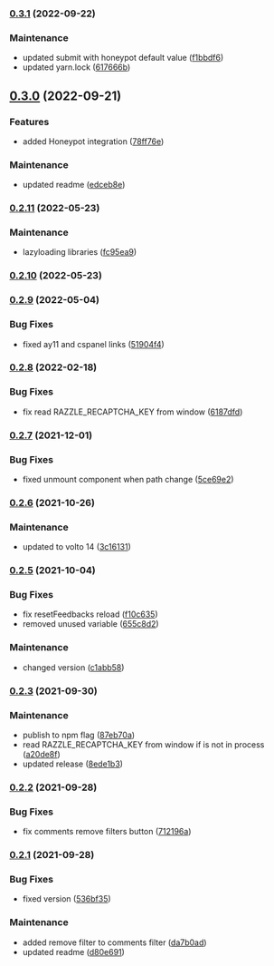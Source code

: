 ### [0.3.1](https://github.com/collective/volto-customer-satisfaction/compare/v0.3.0...v0.3.1) (2022-09-22)


### Maintenance

* updated submit with honeypot default value ([f1bbdf6](https://github.com/collective/volto-customer-satisfaction/commit/f1bbdf60ec745860098d5b027f8d9d02e1a6a038))
* updated yarn.lock ([617666b](https://github.com/collective/volto-customer-satisfaction/commit/617666b1b066e146e2b7730a2c4de0a84325e8e1))

## [0.3.0](https://github.com/collective/volto-customer-satisfaction/compare/v0.2.11...v0.3.0) (2022-09-21)


### Features

* added Honeypot integration ([78ff76e](https://github.com/collective/volto-customer-satisfaction/commit/78ff76efaf4c010387dc515913b6bab4a5fecd1e))


### Maintenance

* updated readme ([edceb8e](https://github.com/collective/volto-customer-satisfaction/commit/edceb8e6f338fa52918e1f60c735d15777d1df0f))

### [0.2.11](https://github.com/collective/volto-customer-satisfaction/compare/v0.2.10...v0.2.11) (2022-05-23)


### Maintenance

* lazyloading libraries ([fc95ea9](https://github.com/collective/volto-customer-satisfaction/commit/fc95ea9187043985b9fb22eb5500d4e8e9063f71))

### [0.2.10](https://github.com/collective/volto-customer-satisfaction/compare/v0.2.9...v0.2.10) (2022-05-23)

### [0.2.9](https://github.com/collective/volto-customer-satisfaction/compare/v0.2.8...v0.2.9) (2022-05-04)


### Bug Fixes

* fixed ay11 and cspanel links ([51904f4](https://github.com/collective/volto-customer-satisfaction/commit/51904f41a974df1463c78239c874d559b6cffa3f))

### [0.2.8](https://github.com/collective/volto-customer-satisfaction/compare/v0.2.7...v0.2.8) (2022-02-18)


### Bug Fixes

* fix read RAZZLE_RECAPTCHA_KEY from window ([6187dfd](https://github.com/collective/volto-customer-satisfaction/commit/6187dfdb19aa04b7a7dae0d134e3a43c04e57c38))

### [0.2.7](https://github.com/collective/volto-customer-satisfaction/compare/v0.2.6...v0.2.7) (2021-12-01)


### Bug Fixes

* fixed unmount component when path change ([5ce69e2](https://github.com/collective/volto-customer-satisfaction/commit/5ce69e2e10ba003371a83fd8b0cabc0d3b926dbc))

### [0.2.6](https://github.com/collective/volto-customer-satisfaction/compare/v0.2.5...v0.2.6) (2021-10-26)


### Maintenance

* updated to volto 14 ([3c16131](https://github.com/collective/volto-customer-satisfaction/commit/3c16131bc134098a9395714f6aed1caab6002eda))

### [0.2.5](https://github.com/collective/volto-customer-satisfaction/compare/v0.2.3...v0.2.5) (2021-10-04)


### Bug Fixes

* fix resetFeedbacks reload ([f10c635](https://github.com/collective/volto-customer-satisfaction/commit/f10c635cf7f5b9e5bfd5778d4c9cd69a20804511))
* removed unused variable ([655c8d2](https://github.com/collective/volto-customer-satisfaction/commit/655c8d27210bd48c6975be0bc018d1424b83f056))


### Maintenance

* changed version ([c1abb58](https://github.com/collective/volto-customer-satisfaction/commit/c1abb58c8e20bf9f1f5a2a9bbfc13cad1ab70c8c))

### [0.2.3](https://github.com/collective/volto-customer-satisfaction/compare/v0.2.2...v0.2.3) (2021-09-30)


### Maintenance

* publish to npm flag ([87eb70a](https://github.com/collective/volto-customer-satisfaction/commit/87eb70aff5542f4f2ef5a45cc69e92d007852a32))
* read RAZZLE_RECAPTCHA_KEY from window if is not in process ([a20de8f](https://github.com/collective/volto-customer-satisfaction/commit/a20de8fe72ae2e19078e3893a83ef56cff12bdae))
* updated release ([8ede1b3](https://github.com/collective/volto-customer-satisfaction/commit/8ede1b3c3f053e61ce0a5fc9bcff525a71923c73))

### [0.2.2](https://github.com/collective/volto-customer-satisfaction/compare/v0.2.1...v0.2.2) (2021-09-28)


### Bug Fixes

* fix comments remove filters button ([712196a](https://github.com/collective/volto-customer-satisfaction/commit/712196a0c5fb473aeddcc4734ccf41dd0efc1e3a))

### [0.2.1](https://github.com/collective/volto-customer-satisfaction/compare/v0.2.0...v0.2.1) (2021-09-28)


### Bug Fixes

* fixed version ([536bf35](https://github.com/collective/volto-customer-satisfaction/commit/536bf3539676d97e12b0ee4d824bdb8ff540daee))


### Maintenance

* added remove filter to comments filter ([da7b0ad](https://github.com/collective/volto-customer-satisfaction/commit/da7b0ad28805882a18f255c016530d94d10a3d2a))
* updated readme ([d80e691](https://github.com/collective/volto-customer-satisfaction/commit/d80e69116734a1d6a9cd0ed19689f87e1d3c3308))

